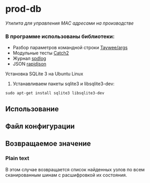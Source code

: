 # prod-db
_Утилита для управления MAC адресами на производстве_

### В программе использованы библиотеки:

- Разбор параметров командной строки [Taywee/args](https://github.com/Taywee/args)
- Модульные тесты [Catch2](https://github.com/catchorg/Catch2)
- Журнал [spdlog](https://github.com/gabime/spdlog)
- JSON [rapidjson](https://github.com/Tencent/rapidjson)

Установка SQLite 3 на Ubuntu Linux
1. Устанавливаем пакеты sqlite3 и libsqlite3-dev:

```shell
sudo apt-get install sqlite3 libsqlite3-dev
```

## Использование


## Файл конфигурации


## Возвращаемое значение

### Plain text

В этом случае возвращается список найденных узлов по всем сканированным шинам с расшифровкой их состояния.

